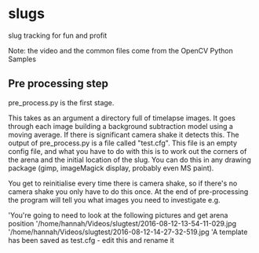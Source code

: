 # slugs
slug tracking for fun and profit

Note: the video and the common files come from the OpenCV Python Samples 

## Pre processing step

pre_process.py is the first stage. 

This takes as an argument a directory full of timelapse images. It goes through each image building a background subtraction model using a moving average. If there is significant camera shake it detects this. The output of pre_process.py is a file  called "test.cfg". This file is an empty config file, and what you have to do with this is to work out the corners of the arena and the initial location of the slug. You can do this in any drawing package (gimp, imageMagick display, probably even MS paint). 

You get to reinitialise every time there is camera shake, so  if there's no camera shake you only have to do this once. At the end of pre-processing the program will tell you what images you need to investigate e.g.

'You're going to need to look at the following pictures and get arena position
'/home/hannah/Videos/slugtest/2016-08-12-13-54-11-029.jpg
'/home/hannah/Videos/slugtest/2016-08-12-14-27-32-519.jpg
'A template has been saved as test.cfg - edit this and rename it

